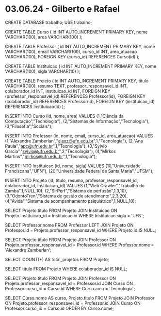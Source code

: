 # 03.06.24 - Gilberto e Rafael

CREATE DATABASE trabalho;
USE trabalho;

CREATE TABLE Curso (
    id INT AUTO_INCREMENT PRIMARY KEY,
    nome VARCHAR(100),
    area VARCHAR(100)
);

CREATE TABLE Professor (
    id INT AUTO_INCREMENT PRIMARY KEY,
    nome VARCHAR(100),
    email VARCHAR(100),
    curso_id INT,
    area_atuacao VARCHAR(100),
    FOREIGN KEY (curso_id) REFERENCES Curso(id)
);

CREATE TABLE Instituicao (
    id INT AUTO_INCREMENT PRIMARY KEY,
    nome VARCHAR(100),
    sigla VARCHAR(10)
);

CREATE TABLE Projeto (
    id INT AUTO_INCREMENT PRIMARY KEY,
    titulo VARCHAR(100),
    resumo TEXT,
    professor_responsavel_id INT,
    colaborador_id INT,
    instituicao_id INT,
    FOREIGN KEY (professor_responsavel_id) REFERENCES Professor(id),
    FOREIGN KEY (colaborador_id) REFERENCES Professor(id),
    FOREIGN KEY (instituicao_id) REFERENCES Instituicao(id)
);

INSERT INTO Curso (id, nome, area) VALUES
(1,"Ciência da Computação","Tecnologia"),
(2,"Sistemas de Informação","Tecnologia"),
(3,"Filosofia","Sociais");

INSERT INTO Professor (id, nome, email, curso_id, area_atuacao) VALUES
(1,"Alexandre Zamberlan","alexz@ufn.edu.br",1,"Tecnologia"),
(2,"Ana Paula","apc@ufn.edu.br",1,"Tecnologia"),
(3,"Sylvio Garcia","sylvio@ufn.edu.br",2,"Tecnologia"),
(4,"Mirkos Martins","mirkos@ufn.edu.br",1,"Tecnologia");

INSERT INTO Instituicao (id, nome, sigla) VALUES
(10,"Universidade Franciscana","UFN"),
(20,"Universidade Federal de Santa Maria","UFSM");

INSERT INTO Projeto (id, titulo, resumo, professor_responsavel_id, colaborador_id, instituicao_id) VALUES
(1,"Web Crawler","Trabalho do Zamba",1,NULL,10),
(2,"SirPerf","Sistema de perfusão",1,3,10),
(3,"OdontoTren","Sistema de gestão de atendimento",2,3,20),
(4,"Avida","Sistema de acompanhamento psiquiátrico",1,NULL,10);

SELECT Projeto.titulo 
FROM Projeto 
JOIN Instituicao ON Projeto.instituicao_id = Instituicao.id 
WHERE Instituicao.sigla = 'UFN';

SELECT Professor.nome 
FROM Professor 
LEFT JOIN Projeto ON Professor.id = Projeto.professor_responsavel_id 
WHERE Projeto.id IS NULL;

SELECT Projeto.titulo 
FROM Projeto 
JOIN Professor ON Projeto.professor_responsavel_id = Professor.id 
WHERE Professor.nome = 'Alexandre Zamberlan';

SELECT COUNT(*) AS total_projetos 
FROM Projeto;

SELECT titulo 
FROM Projeto 
WHERE colaborador_id IS NULL;

SELECT Projeto.titulo 
FROM Projeto 
JOIN Professor ON Projeto.professor_responsavel_id = Professor.id 
JOIN Curso ON Professor.curso_id = Curso.id 
WHERE Curso.area = 'Tecnologia';

SELECT Curso.nome AS curso, Projeto.titulo 
FROM Projeto 
JOIN Professor ON Projeto.professor_responsavel_id = Professor.id 
JOIN Curso ON Professor.curso_id = Curso.id 
ORDER BY Curso.nome;


